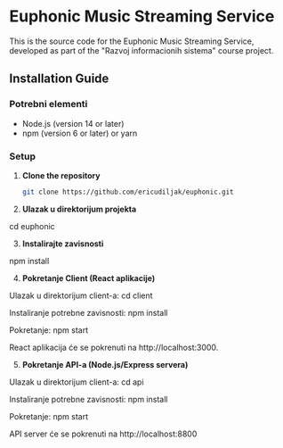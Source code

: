 # Euphonic Music Streaming Service

This is the source code for the Euphonic Music Streaming Service, developed as part of the "Razvoj informacionih sistema" course project.

## Installation Guide

### Potrebni elementi

- Node.js (version 14 or later)
- npm (version 6 or later) or yarn

### Setup

1. **Clone the repository**
   ```sh
   git clone https://github.com/ericudiljak/euphonic.git

2. **Ulazak u direktorijum projekta**

cd euphonic

3. **Instalirajte zavisnosti**

npm install

4. **Pokretanje Client (React aplikacije)**

Ulazak u direktorijum client-a: cd client

Instaliranje potrebne zavisnosti: npm install

Pokretanje: npm start

React aplikacija će se pokrenuti na http://localhost:3000.

5. **Pokretanje API-a (Node.js/Express servera)**

Ulazak u direktorijum client-a: cd api

Instaliranje potrebne zavisnosti: npm install

Pokretanje: npm start

API server će se pokrenuti na http://localhost:8800


